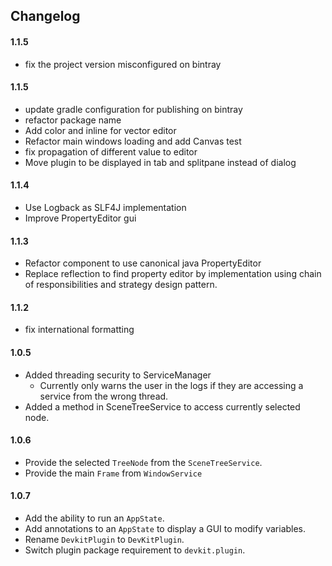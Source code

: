 Changelog
---

#### 1.1.5
- fix the project version misconfigured on bintray

#### 1.1.5

- update gradle configuration for publishing on bintray
- refactor package name
- Add color and inline for vector editor
- Refactor main windows loading and add Canvas test
- fix propagation of different value to editor
- Move plugin to be displayed in tab and splitpane instead of dialog

#### 1.1.4

- Use Logback as SLF4J implementation
- Improve PropertyEditor gui

#### 1.1.3

- Refactor component to use canonical java PropertyEditor
- Replace reflection to find property editor by implementation using chain of responsibilities and
  strategy design pattern.

#### 1.1.2

- fix international formatting

#### 1.0.5

- Added threading security to ServiceManager
  - Currently only warns the user in the logs if they are accessing a service from the wrong thread.
- Added a method in SceneTreeService to access currently selected node.

#### 1.0.6

- Provide the selected `TreeNode` from the `SceneTreeService`.
- Provide the main `Frame` from `WindowService`

#### 1.0.7
- Add the ability to run an `AppState`.
- Add annotations to an `AppState` to display a GUI to modify variables.
- Rename `DevkitPlugin` to `DevKitPlugin`.
- Switch plugin package requirement to `devkit.plugin`.
